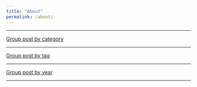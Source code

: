 ```yaml
---
title: "About"
permalink: /about/
---
```


<hr>
<p>
    <a href="{{ '/categories/' | relative_url }}" class="btn btn--success btn--large">
        <i class="fas fa-layer-group"></i>  Group post by category
    </a>
</p>
<hr>
<p>
    <a href="{{ '/tags/' | relative_url }}" class="btn btn--warning btn--large">
        <i class="fas fa-tags"></i>  Group post by tag
    </a>
</p>
<hr>
<p>
    <a href="{{ '/years/' | relative_url }}" class="btn btn--calendar btn--large">
        <i class="fas fa-calendar"></i>  Group post by year
    </a>
</p>
<hr>